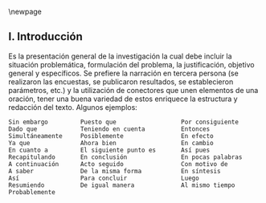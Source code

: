 \newpage

## I. Introducción

Es la presentación general de la investigación la cual debe incluir la situación 
problemática, formulación del problema, la justificación, objetivo general y específicos. 
Se prefiere la narración en tercera persona (se realizaron las encuestas, se publicaron 
resultados, se establecieron parámetros, etc.) y la utilización de conectores que unen 
elementos de una oración, tener una buena variedad de estos enriquece la estructura y 
redacción del texto. Algunos ejemplos:

```
Sin embargo         Puesto que                  Por consiguiente
Dado que            Teniendo en cuenta          Entonces
Simultáneamente     Posiblemente                En efecto
Ya que              Ahora bien                  En cambio
En cuanto a         El siguiente punto es       Así pues
Recapitulando       En conclusión               En pocas palabras
A continuación      Acto seguido                Con motivo de
A saber             De la misma forma           En síntesis
Así                 Para concluir               Luego
Resumiendo          De igual manera             Al mismo tiempo
Probablemente
```
